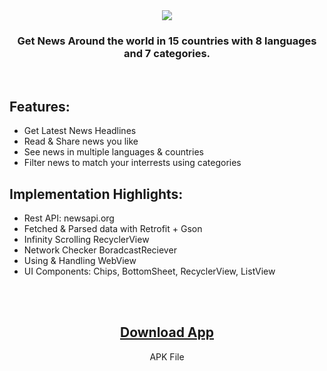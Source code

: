 <div align="center">
<img src="https://user-images.githubusercontent.com/63168118/133911171-89e7a4ef-9ceb-4208-916e-93125756ba97.jpg" />
<h3>Get News Around the world in 15 countries with 8 languages and 7 categories. </h3>
</div>

</br>

<h2>Features:</h2>
<ul>
<li>Get Latest News Headlines</li>
<li>Read & Share news you like</li>
<li>See news in multiple languages & countries</li>
<li>Filter news to match your interrests using categories</li>
</ul>

<h2>Implementation Highlights:</h2>
<ul>
<li>Rest API: newsapi.org</li>
<li>Fetched & Parsed data with Retrofit + Gson</li>
<li>Infinity Scrolling RecyclerView</li>
<li>Network Checker BoradcastReciever</li>
<li>Using & Handling WebView</li>
<li>UI Components: Chips, BottomSheet, RecyclerView, ListView</li>
</ul>

  </br></br>
  <div align="center">
  <h2><a href="https://github.com/amrk000/NewsLand/files/7190780/NewsLand.zip">Download App</a></h2>
  <p>APK File</p>
  </div>
